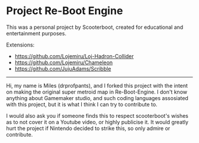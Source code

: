# Project Re-Boot Engine
This was a personal project by Scooterboot, created for educational and entertainment purposes.

Extensions:
- https://github.com/Lojemiru/Loj-Hadron-Collider
- https://github.com/Lojemiru/Chameleon
- https://github.com/JujuAdams/Scribble
_________________________________________________________________________________________________________________________________________________________

Hi, my name is Miles (drprofpants), and I forked this project with the intent on making the original super metroid map in Re-Boot-Engine.
I don't know anything about Gamemaker studio, and such coding languages assosiated with this project, but it is what I think I can try to contribute to. 

I would also ask you if someone finds this to respect scooterboot's wishes as to not cover it on a Youtube 
video, or highly publicise it. It would greatly hurt the project if Nintendo decided to strike this, so 
only admire or contribute.
